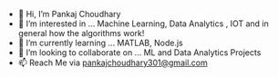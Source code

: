 - 👋 Hi, I’m Pankaj Choudhary
- 👀 I’m interested in ... Machine Learning, Data Analytics , IOT and in general how the algorithms work!
- 🌱 I’m currently learning ... MATLAB, Node.js
- 💞️ I’m looking to collaborate on ... ML and Data Analytics Projects
- 📫 Reach Me via pankajchoudhary301@gmail.com

<!---
Ja1codes/Ja1codes is a ✨ special ✨ repository because its `README.md` (this file) appears on your GitHub profile.
You can click the Preview link to take a look at your changes.
--->
